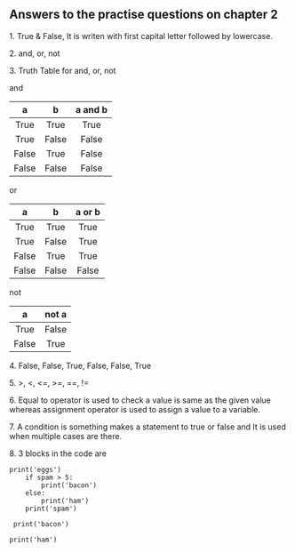 <h2>Answers to the practise questions on chapter 2</h2>

<p>1. True & False, It is writen with first capital letter followed by lowercase.</p>

<p>2. and, or, not</p>

<p>3. Truth Table for and, or, not</p>

<p>and</p>

| a | b | a and b |
| :---: | :---: | :---: |
| True | True | True |
| True | False | False |
| False | True | False |
| False | False | False |

<p>or</p>

| a | b | a or b |
| :---: | :---: | :---: |
| True | True | True |
| True | False | True |
| False | True | True |
| False | False | False |

<p>not</p>

| a | not a |
| :---: | :---: |
| True | False |
| False | True |

<p>4. False, False, True, False, False, True</p>

<p>5. >, <, <=, >=, ==, !=</p>

<p>6. Equal to operator is used to check a value is same as the given value whereas assignment operator is used to assign a value to a variable.</p>

<p>7. A condition is something makes a statement to true or false and It is used when multiple cases are there.</p>

<p>8. 3 blocks in the code are</p>

```
print('eggs')
    if spam > 5:
        print('bacon')
    else:
        print('ham')
    print('spam')
```

```
 print('bacon')
```

```
print('ham')
```
